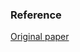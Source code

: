 



### Reference

<a href="https://docs.aws.amazon.com/whitepapers/latest/best-practices-wordpress/best-practices-wordpress.pdf#welcome"> Original paper </a> 
